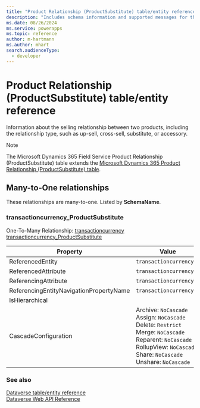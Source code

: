 ```yaml
---
title: "Product Relationship (ProductSubstitute) table/entity reference (Microsoft Dynamics 365 Field Service)"
description: "Includes schema information and supported messages for the Product Relationship (ProductSubstitute) table/entity with Microsoft Dynamics 365 Field Service."
ms.date: 08/26/2024
ms.service: powerapps
ms.topic: reference
author: m-hartmann
ms.author: mhart
search.audienceType: 
  - developer
---
```


# Product Relationship (ProductSubstitute) table/entity reference

Information about the selling relationship between two products, including the relationship type, such as up-sell, cross-sell, substitute, or accessory.

> [!NOTE]
> The Microsoft Dynamics 365 Field Service Product Relationship (ProductSubstitute) table extends the [Microsoft Dynamics 365 Product Relationship (ProductSubstitute) table](/dynamics365/developer/entities/productsubstitute).




## Many-to-One relationships

These relationships are many-to-one. Listed by **SchemaName**.

### <a name="BKMK_transactioncurrency_ProductSubstitute"></a> transactioncurrency_ProductSubstitute

One-To-Many Relationship: [transactioncurrency transactioncurrency_ProductSubstitute](transactioncurrency.md#BKMK_transactioncurrency_ProductSubstitute)

|Property|Value|
|---|---|
|ReferencedEntity|`transactioncurrency`|
|ReferencedAttribute|`transactioncurrencyid`|
|ReferencingAttribute|`transactioncurrencyid`|
|ReferencingEntityNavigationPropertyName|`transactioncurrencyid`|
|IsHierarchical||
|CascadeConfiguration|Archive: `NoCascade`<br />Assign: `NoCascade`<br />Delete: `Restrict`<br />Merge: `NoCascade`<br />Reparent: `NoCascade`<br />RollupView: `NoCascade`<br />Share: `NoCascade`<br />Unshare: `NoCascade`|



### See also

[Dataverse table/entity reference](../about-entity-reference.md)  
[Dataverse Web API Reference](/power-apps/developer/data-platform/webapi/reference/about)   

